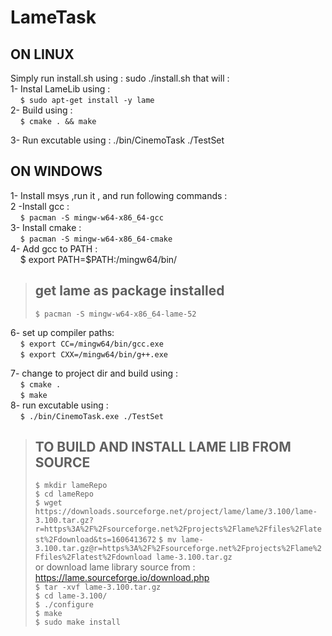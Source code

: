 # LameTask

## ON LINUX ##
Simply run install.sh using : sudo ./install.sh that will : <br/>
1- Instal LameLib using : <br/>
&nbsp;&nbsp;&nbsp;&nbsp;`$ sudo apt-get install -y lame `<br/>
2- Build using : <br/>
&nbsp;&nbsp;&nbsp;&nbsp;`$ cmake . && make` <br/>

3- Run excutable using : ./bin/CinemoTask ./TestSet

## ON WINDOWS ##
1- Install msys ,run it , and run following commands :<br/>
2 -Install gcc : <br/>
&nbsp;&nbsp;&nbsp;&nbsp;`$ pacman -S mingw-w64-x86_64-gcc `<br/>
3- Install cmake : <br/>
&nbsp;&nbsp;&nbsp;&nbsp;`$ pacman -S mingw-w64-x86_64-cmake `<br/>
4- Add gcc to PATH : <br/>
&nbsp;&nbsp;&nbsp;&nbsp;$ export PATH=$PATH:/mingw64/bin/ <br/>

> ## get lame as package installed <br/>
>  `$ pacman -S mingw-w64-x86_64-lame-52 `<br/>

6- set up compiler paths: <br/>
&nbsp;&nbsp;&nbsp;&nbsp;`$ export CC=/mingw64/bin/gcc.exe` <br/>
&nbsp;&nbsp;&nbsp;&nbsp;`$ export CXX=/mingw64/bin/g++.exe` <br/>

7- change to project dir and build using : <br/>
&nbsp;&nbsp;&nbsp;&nbsp;`$ cmake .` <br/>
&nbsp;&nbsp;&nbsp;&nbsp;`$ make `<br/>
8- run excutable using : <br/>
&nbsp;&nbsp;&nbsp;&nbsp;`$ ./bin/CinemoTask.exe ./TestSet`<br/>

> ## TO BUILD AND INSTALL LAME LIB FROM SOURCE 
>`$ mkdir lameRepo `<br/>
`$ cd lameRepo`<br/>
`$ wget https://downloads.sourceforge.net/project/lame/lame/3.100/lame-3.100.tar.gz?r=https%3A%2F%2Fsourceforge.net%2Fprojects%2Flame%2Ffiles%2Flatest%2Fdownload&ts=1606413672` 
`$ mv lame-3.100.tar.gz@r=https%3A%2F%2Fsourceforge.net%2Fprojects%2Flame%2Ffiles%2Flatest%2Fdownload lame-3.100.tar.gz` <br/>
or download lame library source from : https://lame.sourceforge.io/download.php <br/> 
`$ tar -xvf lame-3.100.tar.gz` <br/>
`$ cd lame-3.100/ `<br/>
`$ ./configure `<br/>
`$ make` <br/>
`$ sudo make install`





